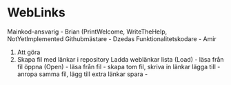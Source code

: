 # WebLinks
Mainkod-ansvarig - Brian (PrintWelcome, WriteTheHelp, NotYetImplemented
Githubmästare - Dzedas
Funktionalitetskodare - Amir

1. Att göra
2. Skapa fil med länkar i repository
Ladda weblänkar
lista (Load) - läsa från fil
öppna (Open) - läsa från fil - skapa tom fil, skriva in länkar
lägga till - anropa samma fil, lägg till extra länkar
spara -
